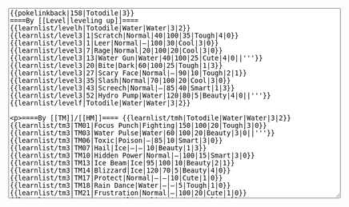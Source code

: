 </p><textarea readonly="" accesskey="," id="wpTextbox1" cols="80" rows="25" style="" class="mw-editfont-monospace" lang="en" dir="ltr" name="wpTextbox1">{{pokelinkback|158|Totodile|3}}
====By [[Level|leveling up]]====
{{learnlist/levelh|Totodile|Water|Water|3|2}}
{{learnlist/level3|1|Scratch|Normal|40|100|35|Tough|4|0}}
{{learnlist/level3|1|Leer|Normal|—|100|30|Cool|3|0}}
{{learnlist/level3|7|Rage|Normal|20|100|20|Cool|3|0}}
{{learnlist/level3|13|Water Gun|Water|40|100|25|Cute|4|0||'''}}
{{learnlist/level3|20|Bite|Dark|60|100|25|Tough|1|3}}
{{learnlist/level3|27|Scary Face|Normal|—|90|10|Tough|2|1}}
{{learnlist/level3|35|Slash|Normal|70|100|20|Cool|3|0}}
{{learnlist/level3|43|Screech|Normal|—|85|40|Smart|1|3}}
{{learnlist/level3|52|Hydro Pump|Water|120|80|5|Beauty|4|0||'''}}
{{learnlist/levelf|Totodile|Water|Water|3|2}}

====By [[TM]]/[[HM]]====
{{learnlist/tmh|Totodile|Water|Water|3|2}}
{{learnlist/tm3|TM01|Focus Punch|Fighting|150|100|20|Tough|3|0}}
{{learnlist/tm3|TM03|Water Pulse|Water|60|100|20|Beauty|3|0||'''}}
{{learnlist/tm3|TM06|Toxic|Poison|—|85|10|Smart|3|0}}
{{learnlist/tm3|TM07|Hail|Ice|—|—|10|Beauty|1|3}}
{{learnlist/tm3|TM10|Hidden Power|Normal|—|100|15|Smart|3|0}}
{{learnlist/tm3|TM13|Ice Beam|Ice|95|100|10|Beauty|2|1}}
{{learnlist/tm3|TM14|Blizzard|Ice|120|70|5|Beauty|4|0}}
{{learnlist/tm3|TM17|Protect|Normal|—|—|10|Cute|1|0}}
{{learnlist/tm3|TM18|Rain Dance|Water|—|—|5|Tough|1|0}}
{{learnlist/tm3|TM21|Frustration|Normal|—|100|20|Cute|1|0}}
{{learnlist/tm3|TM23|Iron Tail|Steel|100|75|15|Cool|1|4}}
{{learnlist/tm3|TM27|Return|Normal|—|100|20|Cute|1|0}}
{{learnlist/tm3|TM28|Dig|Ground|60|100|10|Smart|1|0}}
{{learnlist/tm3|TM31|Brick Break|Fighting|75|100|15|Cool|1|4}}
{{learnlist/tm3|TM32|Double Team|Normal|—|—|15|Cool|2|0}}
{{learnlist/tm3|TM40|Aerial Ace|Flying|60|—|20|Cool|2|0}}
{{learnlist/tm3|TM42|Facade|Normal|70|100|20|Cute|2|0}}
{{learnlist/tm3|TM43|Secret Power|Normal|70|100|20|Smart|1|0}}
{{learnlist/tm3|TM44|Rest|Psychic|—|—|10|Cute|2|0}}
{{learnlist/tm3|TM45|Attract|Normal|—|100|15|Cute|2|0}}
{{learnlist/tm3|HM01|Cut|Normal|50|95|30|Cool|2|1}}
{{learnlist/tm3|HM03|Surf|Water|95|100|15|Beauty|3|0||'''}}
{{learnlist/tm3|HM07|Waterfall|Water|80|100|15|Tough|2|0||'''}}
{{learnlist/tm3|HM08|Dive|Water|60|100|10|Beauty|2|0||'''}}
{{learnlist/tmf|Totodile|Water|Water|3|2}}

====By {{pkmn|breeding}}====
{{learnlist/breedh|Totodile|Water|Water|3|2}}
{{learnlist/breed3|{{MSP/3|138|Omanyte}}{{MSP/3|139|Omastar}}{{MSP/3|140|Kabuto}}{{MSP/3|141|Kabutops}}{{MSP/3|222|Corsola}}{{MSP/3|369|Relicanth}}|AncientPower|Rock|60|100|5|Tough|1|0}}
{{learnlist/breed3|{{MSP/3|246|Larvitar}}{{MSP/3|247|Pupitar}}{{MSP/3|248|Tyranitar}}{{MSP/3|341|Corphish}}{{MSP/3|342|Crawdaunt}}{{MSP/3|367|Huntail}}|Crunch|Dark|80|100|15|Tough|1|4}}
{{learnlist/breed3|{{MSP/3|004|Charmander}}{{MSP/3|005|Charmeleon}}{{MSP/3|006|Charizard}}{{MSP/3|149|Dragonite}}{{MSP/3|248|Tyranitar}}{{MSP/3|254|Sceptile}}&lt;br>{{MSP/3|306|Aggron}}|Dragon Claw|Dragon|80|100|15|Cool|2|1}}
{{learnlist/breed3|{{MSP/3|007|Squirtle}}{{MSP/3|008|Wartortle}}{{MSP/3|009|Blastoise}}{{MSP/3|054|Psyduck}}{{MSP/3|055|Golduck}}{{MSP/3|060|Poliwag}}&lt;br>{{MSP/3|061|Poliwhirl}}{{MSP/3|062|Poliwrath}}{{MSP/3|186|Politoed}}{{MSP/3|116|Horsea}}{{MSP/3|117|Seadra}}{{MSP/3|230|Kingdra}}&lt;br>{{MSP/3|131|Lapras}}{{MSP/3|138|Omanyte}}{{MSP/3|139|Omastar}}{{MSP/3|158|Totodile}}{{MSP/3|159|Croconaw}}{{MSP/3|160|Feraligatr}}&lt;br>{{MSP/3|183|Marill}}{{MSP/3|184|Azumarill}}{{MSP/3|258|Mudkip}}{{MSP/3|259|Marshtomp}}{{MSP/3|260|Swampert}}{{MSP/3|271|Lombre}}&lt;br>{{MSP/3|272|Ludicolo}}{{MSP/3|279|Pelipper}}{{MSP/3|350|Milotic}}{{MSP/3|367|Huntail}}{{MSP/3|368|Gorebyss}}{{MSP/3|369|Relicanth}}|Hydro Pump|Water|120|80|5|Beauty|4|0||'''}}
{{learnlist/breed3|{{MSP/3|258|Mudkip}}{{MSP/3|259|Marshtomp}}{{MSP/3|260|Swampert}}{{MSP/3|369|Relicanth}}|Mud Sport|Ground|—|—|15|Cute|4|0}}
{{learnlist/breed3|{{MSP/3|246|Larvitar}}{{MSP/3|247|Pupitar}}{{MSP/3|248|Tyranitar}}|Rock Slide|Rock|75|90|10|Tough|1|3}}
{{learnlist/breed3|{{MSP/3|034|Nidoking}}{{MSP/3|104|Cubone}}{{MSP/3|105|Marowak}}{{MSP/3|246|Larvitar}}{{MSP/3|247|Pupitar}}{{MSP/3|248|Tyranitar}}|Thrash|Normal|90|100|20|Tough|4|4}}
{{learnlist/breed3|{{MSP/3|054|Psyduck}}{{MSP/3|055|Golduck}}{{MSP/3|271|Lombre}}{{MSP/3|272|Ludicolo}}{{MSP/3|279|Pelipper}}{{MSP/3|283|Surskit}}&lt;br>{{MSP/3|284|Masquerain}}{{MSP/3|350|Milotic}}|Water Sport|Water|—|—|15|Cute|4|0}}
{{learnlist/breedf|Totodile|Water|Water|3|2}}

====By [[Move Tutor|tutoring]]====
{{learnlist/tutorh|Totodile|Water|Water|3|2}}
{{learnlist/tutor3|Body Slam|Normal|85|100|15|Tough|1|4|||yes|yes|yes}}
{{learnlist/tutor3|Counter|Fighting|—|100|20|Tough|2|0|||yes|yes|no}}
{{learnlist/tutor3|Double-Edge|Normal|120|100|15|Tough|6|0|||yes|yes|yes}}
{{learnlist/tutor3|DynamicPunch|Fighting|100|50|5|Cool|2|1|||no|yes|no}}
{{learnlist/tutor3|Endure|Normal|—|—|10|Tough|2|0|||no|yes|no}}
{{learnlist/tutor3|Ice Punch|Ice|75|100|15|Beauty|4|0|||no|yes|no}}
{{learnlist/tutor3|Icy Wind|Ice|55|95|15|Beauty|1|3|||no|yes|yes}}
{{learnlist/tutor3|Mega Kick|Normal|120|75|5|Cool|4|0|||yes|yes|no}}
{{learnlist/tutor3|Mega Punch|Normal|80|85|20|Tough|4|0|||yes|yes|no}}
{{learnlist/tutor3|Mimic|Normal|—|—|10|Cute|1|0|||yes|yes|yes}}
{{learnlist/tutor3|Mud-Slap|Ground|20|100|10|Cute|2|1|||no|yes|no}}
{{learnlist/tutor3|Rock Slide|Rock|75|90|10|Tough|1|3|||yes|yes|no}}
{{learnlist/tutor3|Seismic Toss|Fighting|—|100|20|Tough|2|1|||yes|yes|yes}}
{{learnlist/tutor3|Sleep Talk|Normal|—|—|10|Cute|3|0|||no|yes|no}}
{{learnlist/tutor3|Snore|Normal|40|100|15|Cute|4|0|||no|yes|no}}
{{learnlist/tutor3|Substitute|Normal|—|—|10|Smart|2|0|||yes|yes|yes}}
{{learnlist/tutor3|Swagger|Normal|—|90|15|Cute|2|0|||no|yes|yes}}
{{learnlist/tutor3|Swords Dance|Normal|—|—|30|Beauty|1|0|||yes|yes|no}}
{{learnlist/tutorf|Totodile|Water|Water|3|2}}

====By {{pkmn2|event}}s====
{{learnlist/eventh|Totodile|Water|Water|3|2}}
{{learnlist/event3|[[Mt. Battle]] {{DL|Pokémon XD: Gale of Darkness|Totodile}}{{sup/ss|XD}}|Crunch|Dark|80|100|15|Tough|1|4|}}
{{learnlist/event3|[[Mt. Battle]] {{DL|Pokémon XD: Gale of Darkness|Totodile}}{{sup/ss|XD}}|Hydro Cannon|Water|150|90|5|Beauty|4|4||'''|}}
{{learnlist/eventf|Totodile|Water|Water|3|2}}

[[it:Totodile/Mosse apprese in terza generazione]]
[[zh:小锯鳄/第三世代招式表]]
